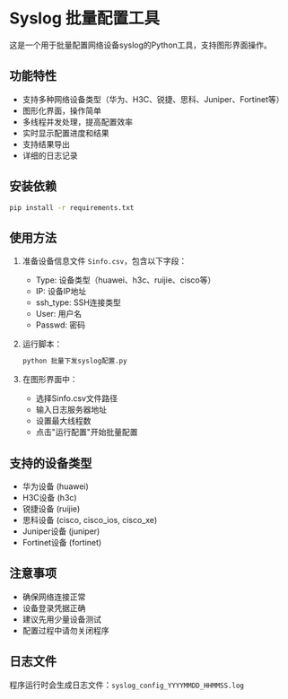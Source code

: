 # Syslog 批量配置工具

这是一个用于批量配置网络设备syslog的Python工具，支持图形界面操作。

## 功能特性

- 支持多种网络设备类型（华为、H3C、锐捷、思科、Juniper、Fortinet等）
- 图形化界面，操作简单
- 多线程并发处理，提高配置效率
- 实时显示配置进度和结果
- 支持结果导出
- 详细的日志记录

## 安装依赖

```bash
pip install -r requirements.txt
```

## 使用方法

1. 准备设备信息文件 `Sinfo.csv`，包含以下字段：
   - Type: 设备类型（huawei、h3c、ruijie、cisco等）
   - IP: 设备IP地址
   - ssh_type: SSH连接类型
   - User: 用户名
   - Passwd: 密码

2. 运行脚本：
   ```bash
   python 批量下发syslog配置.py
   ```

3. 在图形界面中：
   - 选择Sinfo.csv文件路径
   - 输入日志服务器地址
   - 设置最大线程数
   - 点击"运行配置"开始批量配置

## 支持的设备类型

- 华为设备 (huawei)
- H3C设备 (h3c)
- 锐捷设备 (ruijie)
- 思科设备 (cisco, cisco_ios, cisco_xe)
- Juniper设备 (juniper)
- Fortinet设备 (fortinet)

## 注意事项

- 确保网络连接正常
- 设备登录凭据正确
- 建议先用少量设备测试
- 配置过程中请勿关闭程序

## 日志文件

程序运行时会生成日志文件：`syslog_config_YYYYMMDD_HHMMSS.log` 